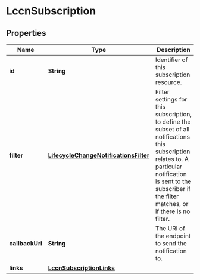 
# LccnSubscription

## Properties
Name | Type | Description | Notes
------------ | ------------- | ------------- | -------------
**id** | **String** | Identifier of this subscription resource.  | 
**filter** | [**LifecycleChangeNotificationsFilter**](LifecycleChangeNotificationsFilter.md) | Filter settings for this subscription, to define the subset of all notifications this subscription relates to. A particular notification is sent to the subscriber if the filter matches, or if there is no filter.  |  [optional]
**callbackUri** | **String** | The URI of the endpoint to send the notification to.  | 
**links** | [**LccnSubscriptionLinks**](LccnSubscriptionLinks.md) |  | 



